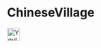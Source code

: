 # ChineseVillage



[<img align="left" alt="Youtube" width="30px" src="https://cdn-icons-png.flaticon.com/512/152/152810.png" />][youtube]

[youtube]: https://www.youtube.com/watch?v=sVPvCQDhp2A&ab_channel=Iskvnder
